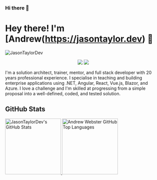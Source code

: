 ### Hi there 👋

# Hey there! I'm [Andrew(https://jasontaylor.dev) 👋
<!-- <img src="wave.gif" width="24px"> -->
![JasonTaylorDev](aaabanner.png)

<p align="center">
    <a href="https://twitter.com/webstean"><img src="https://img.shields.io/badge/-Twitter-2D2B55?style=flat-square&logo=twitter&logoColor=white"/></a>
    <a href="https://linkedin.com/in/jasontaylordev"><img src="https://img.shields.io/badge/-LinkedIn-2D2B55?style=flat-square&logo=linkedin&logoColor=white"/></a>
</p>

I'm a solution architect, trainer, mentor, and full stack developer with 20 years professional experience. I specialise in teaching and building enterprise applications using .NET, Angular, React, Vue.js, Blazor, and Azure. I love a challenge and I'm skilled at progressing from a simple proposal into a well-defined, coded, and tested solution.

## GitHub Stats

<a href="https://github.com/webstean">
  <img height="180em" src="https://github-readme-stats.vercel.app/api?username=webstean&show_icons=true&theme=shades-of-purple&count_private=true" alt="JasonTaylorDev's GitHub Stats" />
  <img height="180em" src="https://github-readme-stats.vercel.app/api/top-langs/?username=webstwN&theme=shades-of-purple&layout=compact" 
    alt="Andrew Webster GitHub Top Languages" />
</a>


<!--
**webstean/webstean** is a ✨ _special_ ✨ repository because its `README.md` (this file) appears on your GitHub profile.

Here are some ideas to get you started:

- 🔭 I’m currently working on ...
- 🌱 I’m currently learning ...
- 👯 I’m looking to collaborate on ...
- 🤔 I’m looking for help with ...
- 💬 Ask me about ...
- 📫 How to reach me: ...
- 😄 Pronouns: ...
- ⚡ Fun fact: ...
-->
